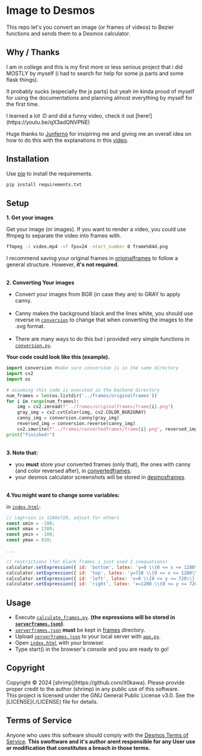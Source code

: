 # Image to Desmos
This repo let's you convert an image (or frames of videos) to Bezier functions and sends them to a Desmos calculator.

## Why / Thanks
<p>I am in college and this is my first more or less serious project that i did MOSTLY by myself (i had to search for help for some js parts and some flask things).</p>
<p>It probably sucks (especially the js parts) but yeah im kinda proud of myself for using the documentations and planning almost everything by myself for the first time.</p>


<p>I learned a lot :D and did a funny video, check it out [here!](https://youtu.be/qX3adQNVPNE)<br>

Huge thanks to [Junferno](https://www.youtube.com/@Junferno) for insipiring me and giving me an overall idea on how to do this with the explanations in this [video](https://www.youtube.com/watch?v=BQvBq3K50u8).
</p>

## Installation
Use [pip](https://pip.pypa.io/en/stable/) to install the requirements.

```bash
pip install requirements.txt
```

## Setup
**1. Get your images**
<p>Get your image (or images). If you want to render a video, you could use ffmpeg to separate the video into frames with.</p>

```bash
ffmpeg -i video.mp4 -vf fps=24 -start_number 0 frame%04d.png
```

I recommend saving your original frames in [originalframes](.\frames\originalframes) to follow a general structure. However, **it's not required**. 

**<br>2. Converting Your images**
- Convert your images from BGR (in case they are) to GRAY to apply canny.<br><br>
- Canny makes the background black and the lines white, you should use reverse in [`conversion`](./backend/conversion.py) to change that when converting the images to the .svg format.<br><br>
- There are many ways to do this but i provided very simple functions in [`conversion.py`](./backend/conversion.py).
</p>

**Your code could look like this (example).**

```python
import conversion #make sure conversion is in the same directory
import cv2
import os

# assuming this code is executed in the backend directory
num_frames = len(os.listdir('../frames/originalframes'))
for i in range(num_frames):
    img = cv2.imread(f"../frames/originalframes/frame{i}.png")
    gray_img = cv2.cvtColor(img, cv2.COLOR_BGR2GRAY)
    canny_img = conversion.canny(gray_img)
    reversed_img = conversion.reverse(canny_img)
    cv2.imwrite(f"../frames/convertedframes/frame{i}.png", reversed_img) 
print("finished!")
```

**<br>3. Note that:**
- you **must** store your converted frames (only that), the ones with canny (and color reversed after), in [convertedframes](.\frames\convertedframes).
- your desmos calculator screenshots will be stored in [desmosframes](.\frames\desmosframes).


**<br>4.You might want to change some variables:**

in [`index.html`](./frontend/index.html):<br>
```JavaScript
// lagtrain is 1280x720, adjust for others
const xmin = -100;
const xmax = 1380;
const ymin = -100;
const ymax = 820;

...

// restrictions (for black frames i just used 2 inequations)
calculator.setExpression({ id: 'bottom', latex: 'y=0 \\{0 <= x <= 1280\\}', color: '#000000' });
calculator.setExpression({ id: 'top', latex: 'y=720 \\{0 <= x <= 1280\\}', color: '#000000' });
calculator.setExpression({ id: 'left', latex: 'x=0 \\{0 <= y <= 720\\}', color: '#000000' });
calculator.setExpression({ id: 'right', latex: 'x=1280 \\{0 <= y <= 720\\}', color: '#000000' });
```
</p>

## Usage
- Execute [`calculate_frames.py`](./backend/calculate_frames.py). **(the expressions will be stored in [`serverframes.json`](.\frames\serverframes.json))**. 
- [`serverframes.json`](.\frames\serverframes.json) **must** be kept in [frames](.\frames) directory.
- Upload [`serverframes.json`](.\frames\serverframes.json) to your local server with [`app.py`](./backend/app.py).
- Open [`index.html`](./frontend/index.html) with your browser.
- Type start() in the browser's console and you are ready to go!

## Copyright
<p>Copyright © 2024 [shrimp](https://github.com/it0kawa). Please provide proper credit to the author (shrimp) in any public use of this software. <br>
This project is licensed under the GNU General Public License v3.0. See the [LICENSE](./LICENSE) file for details.</p>

## Terms of Service
Anyone who uses this software should comply with the [Desmos Terms of Service](https://www.desmos.com/terms). **This swoftware and it's author arent responsible for any User use or modification that constitutes a breach in those terms.**
